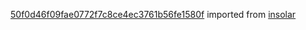 [50f0d46f09fae0772f7c8ce4ec3761b56fe1580f](https://github.com/insolar/insolar/commit/50f0d46f09fae0772f7c8ce4ec3761b56fe1580f) imported from [insolar](https://github.com/insolar/insolar)

